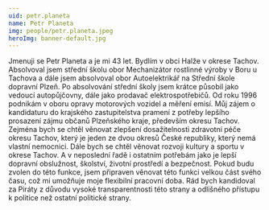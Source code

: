 ```yaml
---
uid: petr.planeta
name: Petr Planeta
img: people/petr.planeta.jpeg
heroImg: banner-default.jpg
---
```


Jmenuji se Petr Planeta a je mi 43 let. Bydlím v obci Halže v okrese Tachov. Absolvoval jsem střední školu obor Mechanizátor rostlinné výroby v Boru u Tachova a dále jsem absolvoval obor Autoelektrikář na Střední škole dopravní Plzeň. Po absolvování střední školy jsem krátce působil jako vedoucí autopůjčovny, dále jako prodavač elektrospotřebičů. Od roku 1996 podnikám v oboru opravy motorových vozidel a měření emisí.
Můj zájem o kandidaturu do krajského zastupitelstva pramení z potřeby lepšího prosazení zájmu občanů Plzeňského kraje, především okresu Tachov. Zejména bych se chtěl věnovat zlepšení dosažitelnosti zdravotní péče okresu Tachov, který je jeden ze dvou okresů České republiky, který nemá vlastní nemocnici. Dále bych se chtěl věnovat rozvoji kultury a sportu v okrese Tachov. A v neposlední řadě i ostatním potřebám jako je lepší dopravní obslužnost, školství, životní prostředí a bezpečnost. Pokud budu zvolen do této funkce, jsem připraven věnovat této funkci velkou část svého času, což mi umožňuje moje flexibilní pracovní doba.
Rád bych kandidoval za Piráty z důvodu vysoké transparentnosti této strany a odlišného přístupu k politice než ostatní politické strany.
